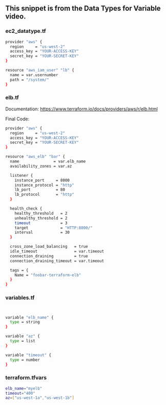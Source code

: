 ## This snippet is from the Data Types for Variable video.

### ec2_datatype.tf

```sh
provider "aws" {
  region     = "us-west-2"
  access_key = "YOUR-ACCESS-KEY"
  secret_key = "YOUR-SECRET-KEY"
}

resource "aws_iam_user" "lb" {
  name = var.usernumber
  path = "/system/"
}

```
### elb.tf

Documentation:  https://www.terraform.io/docs/providers/aws/r/elb.html

Final Code:

```sh
provider "aws" {
  region     = "us-west-2"
  access_key = "YOUR-ACCESS-KEY"
  secret_key = "YOUR-SECRET-KEY"
}

resource "aws_elb" "bar" {
  name               = var.elb_name
  availability_zones = var.az

  listener {
    instance_port     = 8000
    instance_protocol = "http"
    lb_port           = 80
    lb_protocol       = "http"
  }

  health_check {
    healthy_threshold   = 2
    unhealthy_threshold = 2
    timeout             = 3
    target              = "HTTP:8000/"
    interval            = 30
  }

  cross_zone_load_balancing   = true
  idle_timeout                = var.timeout
  connection_draining         = true
  connection_draining_timeout = var.timeout

  tags = {
    Name = "foobar-terraform-elb"
  }
}
```
### variables.tf

```sh


variable "elb_name" {
  type = string
}

variable "az" {
  type = list
}

variable "timeout" {
  type = number
}
```
### terraform.tfvars
```sh
elb_name="myelb"
timeout="400"
az=["us-west-1a","us-west-1b"]
```
